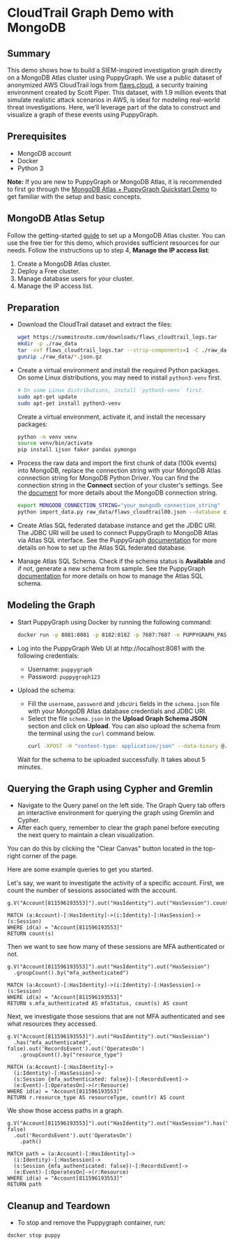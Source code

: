 # CloudTrail Graph Demo with MongoDB

## Summary
This demo shows how to build a SIEM-inspired investigation graph directly on a MongoDB Atlas cluster using PuppyGraph. We use a public dataset of anonymized AWS CloudTrail logs from [flaws.cloud](https://summitroute.com/blog/2020/10/09/public_dataset_of_cloudtrail_logs_from_flaws_cloud/), a security training environment created by Scott Piper. This dataset, with 1.9 million events that simulate realistic attack scenarios in AWS, is ideal for modeling real-world threat investigations. Here, we’ll leverage part of the data to construct and visualize a graph of these events using PuppyGraph.


## Prerequisites
- MongoDB account
- Docker
- Python 3

**Note:** If you are new to PuppyGraph or MongoDB Atlas, it is recommended to first go through the [MongoDB Atlas + PuppyGraph Quickstart Demo](https://docs.puppygraph.com/getting-started/querying-mongodb-atlas-data-as-a-graph/) to get familiar with the setup and basic concepts.


## MongoDB Atlas Setup
Follow the getting-started [guide](https://www.mongodb.com/docs/atlas/getting-started/) to set up a MongoDB Atlas cluster. You can use the free tier for this demo, which provides sufficient resources for our needs.
Follow the instructions up to step 4, **Manage the IP access list**:

1. Create a MongoDB Atlas cluster.
2. Deploy a Free cluster.
3. Manage database users for your cluster.
4. Manage the IP access list.


## Preparation

* Download the CloudTrail dataset and extract the files:
  ```bash
  wget https://summitroute.com/downloads/flaws_cloudtrail_logs.tar
  mkdir -p ./raw_data
  tar -xvf flaws_cloudtrail_logs.tar --strip-components=1 -C ./raw_data
  gunzip ./raw_data/*.json.gz
  ```

* Create a virtual environment and install the required Python packages. On some Linux distributions, you may need to install `python3-venv` first.
  ```sh
  # On some Linux distributions, install `python3-venv` first.
  sudo apt-get update
  sudo apt-get install python3-venv
  ```
  Create a virtual environment, activate it, and install the necessary packages:
  ```sh
  python -m venv venv
  source venv/bin/activate
  pip install ijson faker pandas pymongo
  ```

* Process the raw data and import the first chunk of data (100k events) into MongoDB, replace the connection string with your MongoDB Atlas connection string for MongoDB Python Driver. You can find the connection string in the **Connect** section of your cluster's settings. See the [document](https://www.mongodb.com/docs/manual/reference/connection-string/) for more details about the MongoDB connection string.
  ```sh
  export MONGODB_CONNECTION_STRING="your_mongodb_connection_string"
  python import_data.py raw_data/flaws_cloudtrail00.json --database cloudtrail
  ```

* Create Atlas SQL federated database instance and get the JDBC URI. The JDBC URI will be used to connect PuppyGraph to MongoDB Atlas via Atlas SQL interface. See the PuppyGraph [documentation]((https://docs.puppygraph.com/getting-started/querying-mongodb-atlas-data-as-a-graph/)) for more details on how to set up the Atlas SQL federated database.

* Manage Atlas SQL Schema. Check if the schema status is **Available** and if not, generate a new schema from sample. See the PuppyGraph [documentation](https://docs.puppygraph.com/getting-started/querying-mongodb-atlas-data-as-a-graph/) for more details on how to manage the Atlas SQL schema.


## Modeling the Graph
* Start PuppyGraph using Docker by running the following command:
  ```bash
  docker run -p 8081:8081 -p 8182:8182 -p 7687:7687 -e PUPPYGRAPH_PASSWORD=puppygraph123 -d --name puppy --rm --pull=always puppygraph/puppygraph:stable
  ```

* Log into the PuppyGraph Web UI at http://localhost:8081 with the following credentials:
  - Username: `puppygraph`
  - Password: `puppygraph123`

* Upload the schema:
  - Fill the `username`, `password` and `jdbcUri` fields in the `schema.json` file with your MongoDB Atlas database credentials and JDBC URI.
  - Select the file `schema.json` in the **Upload Graph Schema JSON** section and click on **Upload**. You can also upload the schema from the terminal using the `curl` command below.
      ```sh
      curl -XPOST -H "content-type: application/json" --data-binary @./schema.json --user "puppygraph:puppygraph123" localhost:8081/schema
      ```
  Wait for the schema to be uploaded successfully. It takes about 5 minutes.


## Querying the Graph using Cypher and Gremlin
- Navigate to the Query panel on the left side. The Graph Query tab offers an interactive environment for querying the graph using Gremlin and Cypher.
- After each query, remember to clear the graph panel before executing the next query to maintain a clean visualization. 
  
You can do this by clicking the "Clear Canvas" button located in the top-right corner of the page.

Here are some example queries to get you started.

Let's say, we want to investigate the activity of a specific account. First, we count the number of sessions associated with the account.

  ```gremlin
  g.V("Account[811596193553]").out("HasIdentity").out("HasSession").count()
  ```

  ```cypher
  MATCH (a:Account)-[:HasIdentity]->(i:Identity)-[:HasSession]->(s:Session)
  WHERE id(a) = "Account[811596193553]"
  RETURN count(s)
  ```

Then we want to see how many of these sessions are MFA authenticated or not.

  ```gremlin
  g.V("Account[811596193553]").out("HasIdentity").out("HasSession")
    .groupCount().by("mfa_authenticated")
  ```
  
  ```cypher
  MATCH (a:Account)-[:HasIdentity]->(i:Identity)-[:HasSession]->(s:Session)
  WHERE id(a) = "Account[811596193553]"
  RETURN s.mfa_authenticated AS mfaStatus, count(s) AS count
  ```


Next, we investigate those sessions that are not MFA authenticated and see what resources they accessed.
  
  ```gremlin
  g.V("Account[811596193553]").out("HasIdentity").out("HasSession")
    .has("mfa_authenticated", false).out('RecordsEvent').out('OperatesOn')
	  .groupCount().by("resource_type")
  ```

  ```cypher
  MATCH (a:Account)-[:HasIdentity]->
    (i:Identity)-[:HasSession]->
    (s:Session {mfa_authenticated: false})-[:RecordsEvent]->
    (e:Event)-[:OperatesOn]->(r:Resource)
  WHERE id(a) = "Account[811596193553]"
  RETURN r.resource_type AS resourceType, count(r) AS count
  ```

We show those access paths in a graph.

  ```gremlin
  g.V("Account[811596193553]").out("HasIdentity").out("HasSession").has("mfa_authenticated", false)
    .out('RecordsEvent').out('OperatesOn')
	  .path()
  ```

  ```cypher
  MATCH path = (a:Account)-[:HasIdentity]->
    (i:Identity)-[:HasSession]->
    (s:Session {mfa_authenticated: false})-[:RecordsEvent]->
    (e:Event)-[:OperatesOn]->(r:Resource)
  WHERE id(a) = "Account[811596193553]"
  RETURN path
  ```

## Cleanup and Teardown
- To stop and remove the Puppygraph container, run:
```bash
docker stop puppy
```